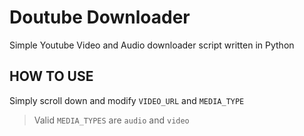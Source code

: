 # Doutube Downloader

Simple Youtube Video and Audio downloader script written in Python

## HOW TO USE

Simply scroll down and modify `VIDEO_URL` and `MEDIA_TYPE`

> Valid `MEDIA_TYPES` are `audio` and `video`
